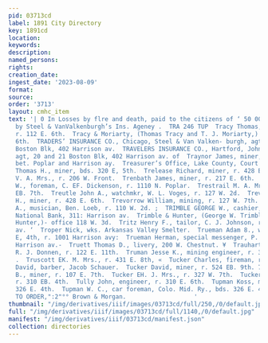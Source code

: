 ```yaml
---
pid: 03713cd
label: 1891 City Directory
key: 1891cd
location: 
keywords: 
description: 
named_persons: 
rights: 
creation_date: 
ingest_date: '2023-08-09'
format: 
source: 
order: '3713'
layout: cmhc_item
text: '| 0 In Losses by flre and death, paid to the citizens of ‘ 50 00 Leadville
  by Steel & VanValkenburgh’s Ins. Ageney .  TRA 246 TUP  Tracy Thomas, (Tracy & Moriarty,)
  r. 112 E. 6th.  Tracy & Moriarty, (Thomas Tracy and T. J. Moriarty,) eae 112 E.
  6th.  TRADERS’ INSURANCE CO., Chicago, Steel & Van Valken- burgh, agts, 20 and 21
  Boston Blk, 402 Harrison av.  TRAVELERS INSURANCE CO., Hartford, John A. Milner,
  agt, 20 and 21 Boston Blk, 402 Harrison av. of  Traynor James, miner, r. ss. 15th,
  bet. Poplar and Harrison ay.  Treasurer’s Office, Lake County, Court House.  Tregoning
  Thomas H., miner, bds. 320 E, 5th.  Trelease Richard, miner, r. 428 E. 6th.  Tremain
  V. A. Mrs., r. 206 W. Front.  Trenbath James, miner, r. 217 E. 6th.  Tressler J.
  W., foreman, C. EF. Dickenson, r. 1110 N. Poplar.  Trestrail M. A. Mrs., r. 708
  EB. 7th.  Treutle John A., watchmkr, W. L. Voges, r. 127 W. 2d.  Trevena Richard
  H., miner, r. 428 E. 6th.  Trevorrow William, mining, r. 127 W. 7th.  Trillo Raffaele
  A., musician, Ben. Loeb, r. 110 W. 2d. ;  TRIMBLE GEORGE W., cashier, Carbonate
  National Bank, 311: Harrison av.  Trimble & Hunter, (George W. Trimble and A. V.
  Hunter,)- office 118 W. 3d.  Tritz Henry F., tailor, C. J. Johnson, r. 605 Harrison
  av. ‘  Troper Nick, wks. Arkansas Valley Smelter.  Trueman Adam 8., wagonmkr, 120
  E, 4th, r. 1001 Harrison avy:  Trueman Herman, special messenger, P. O., r. 1001
  Harrison av.-  Truett Thomas D., livery, 200 W. Chestnut. ¥  Trauhart William, sawyer,
  R. J. Donnen, r. 122 E. 11th.  Truman Jesse K., mining engineer, r. 317 W. Chestaut.
  .  Truscott EK. M. Mrs., r. 431 E. 8th, «  Tucker Charles, fireman, r. 227 E. 8th.  Tucker
  David, barber, Jacob Schauer.  Tucker David, miner, r. 524 EB. 9th. 7  Tucker E.
  B., miner, r. 107 E. 7th.  Tucker EH. J. Mrs., r. 327 W. 7th.  Tucker Patrick, miner,
  r. 310 EB. 4th.  Tully John, engineer, r. 310 E. 6th.  Tupman Koss, miner, bds.
  326 E. 4th.  Tupman W. C., car foreman, Colo. Mid. Ry., bds. 326 E. 4th.  SHIRTS
  TO ORDER,":2"°° Brown & Morgan.                   '
thumbnail: "/img/derivatives/iiif/images/03713cd/full/250,/0/default.jpg"
full: "/img/derivatives/iiif/images/03713cd/full/1140,/0/default.jpg"
manifest: "/img/derivatives/iiif/03713cd/manifest.json"
collection: directories
---
```

